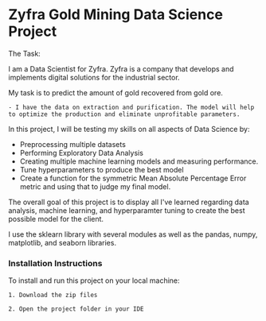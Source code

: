 # Zyfra Gold Mining Data Science Project

The Task:

I am a Data Scientist for Zyfra. Zyfra is a company that develops and implements digital solutions for the industrial sector.

My task is to predict the amount of gold recovered from gold ore. 
    
    - I have the data on extraction and purification. The model will help to optimize the production and eliminate unprofitable parameters.


In this project, I will be testing my skills on all aspects of Data Science by:
    
- Preprocessing multiple datasets
- Performing Exploratory Data Analysis
- Creating multiple machine learning models and measuring performance.
- Tune hyperparameters to produce the best model
- Create a function for the symmetric Mean Absolute Percentage Error metric and using that to judge my final model.

The overall goal of this project is to display all I've learned regarding data analysis, machine learning, and hyperparamter tuning to create the best possible model for the client.

I use the sklearn library with several modules as well as the pandas, numpy, matplotlib, and seaborn libraries.

### Installation Instructions

To install and run this project on your local machine:


    1. Download the zip files

    2. Open the project folder in your IDE

